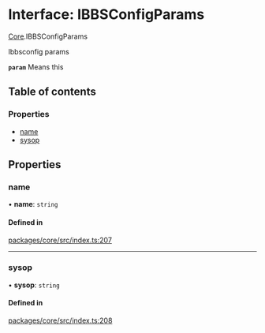 # Interface: IBBSConfigParams

[Core](../modules/Core.md).IBBSConfigParams

Ibbsconfig params

**`param`** Means this

## Table of contents

### Properties

- [name](Core.IBBSConfigParams.md#name)
- [sysop](Core.IBBSConfigParams.md#sysop)

## Properties

### name

• **name**: `string`

#### Defined in

[packages/core/src/index.ts:207](https://github.com/iniquitybbs/iniquity/blob/b8c4706/packages/core/src/index.ts#L207)

___

### sysop

• **sysop**: `string`

#### Defined in

[packages/core/src/index.ts:208](https://github.com/iniquitybbs/iniquity/blob/b8c4706/packages/core/src/index.ts#L208)
